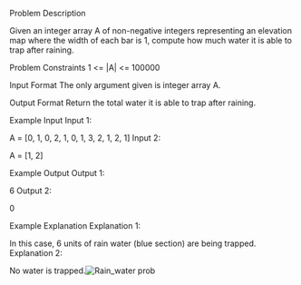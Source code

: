 Problem Description

Given an integer array A of non-negative integers representing an elevation map where the width of each bar is 1, compute how much water it is able to trap after raining.



Problem Constraints
1 <= |A| <= 100000



Input Format
The only argument given is integer array A.



Output Format
Return the total water it is able to trap after raining.



Example Input
Input 1:

 A = [0, 1, 0, 2, 1, 0, 1, 3, 2, 1, 2, 1]
Input 2:

 A = [1, 2]


Example Output
Output 1:

 6
Output 2:

 0


Example Explanation
Explanation 1:

 
 In this case, 6 units of rain water (blue section) are being trapped.
Explanation 2:

 No water is trapped.![Rain_water prob](https://user-images.githubusercontent.com/63565510/125855168-b90ed5a2-7af3-474f-91f2-e11b14481f72.jpeg)
